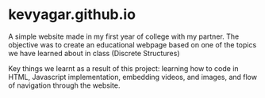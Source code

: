 # kevyagar.github.io
A simple website made in my first year of college with my partner. The objective was to create an educational webpage based on one of the topics we have learned about in class (Discrete Structures)

Key things we learnt as a result of this project: learning how to code in HTML, Javascript implementation, embedding videos, and images, and flow of navigation through the website. 
